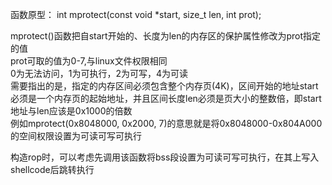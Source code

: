 函数原型：
int mprotect(const void *start, size_t len, int prot);

mprotect()函数把自start开始的、长度为len的内存区的保护属性修改为prot指定的值  
prot可取的值为0-7,与linux文件权限相同  
0为无法访问，1为可执行，2为可写，4为可读  
需要指出的是，指定的内存区间必须包含整个内存页(4K)，区间开始的地址start必须是一个内存页的起始地址，并且区间长度len必须是页大小的整数倍，即start地址与len应该是0x1000的倍数  
例如mprotect(0x8048000, 0x2000, 7)的意思就是将0x8048000-0x804A000的空间权限设置为可读可写可执行

构造rop时，可以考虑先调用该函数将bss段设置为可读可写可执行，在其上写入shellcode后跳转执行